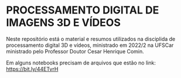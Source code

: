 # PROCESSAMENTO DIGITAL DE IMAGENS 3D E VÍDEOS

Neste repositório está o material e resumos utilizados na disciplida de processamento digital 3D e vídeos, ministrado em 2022/2 na UFSCar ministrado pelo Professor Doutor Cesar Henrique Comin.

Em alguns notebooks precisam de arquivos que estão no link: https://bit.ly/44ETvrH